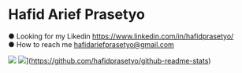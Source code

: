 # Hafid Arief Prasetyo

● Looking for my Likedin https://www.linkedin.com/in/hafidprasetyo/ <br/>
● How to reach me hafidariefprasetyo@gmail.com

![](https://github-readme-stats.vercel.app/api?username=hafidprasetyo)
![](https://github-readme-stats.vercel.app/api?username=hafidprasetyo&theme=blue-green)](https://github.com/hafidprasetyo/github-readme-stats)

